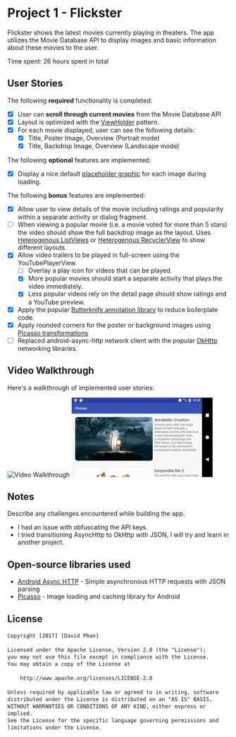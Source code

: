 # Project 1 - Flickster

Flickster shows the latest movies currently playing in theaters. The app utilizes the Movie Database API to display images and basic information about these movies to the user.

Time spent: 26 hours spent in total

## User Stories

The following **required** functionality is completed:

* [X] User can **scroll through current movies** from the Movie Database API
* [X] Layout is optimized with the [ViewHolder](http://guides.codepath.com/android/Using-an-ArrayAdapter-with-ListView#improving-performance-with-the-viewholder-pattern) pattern.
* [X] For each movie displayed, user can see the following details:
  * [X] Title, Poster Image, Overview (Portrait mode)
  * [X] Title, Backdrop Image, Overview (Landscape mode)

The following **optional** features are implemented:

* [X] Display a nice default [placeholder graphic](http://guides.codepath.com/android/Displaying-Images-with-the-Picasso-Library#configuring-picasso) for each image during loading.

The following **bonus** features are implemented:

* [X] Allow user to view details of the movie including ratings and popularity within a separate activity or dialog fragment.
* [ ] When viewing a popular movie (i.e. a movie voted for more than 5 stars) the video should show the full backdrop image as the layout.  Uses [Heterogenous ListViews](http://guides.codepath.com/android/Implementing-a-Heterogenous-ListView) or [Heterogenous RecyclerView](http://guides.codepath.com/android/Heterogenous-Layouts-inside-RecyclerView) to show different layouts.
* [X] Allow video trailers to be played in full-screen using the YouTubePlayerView.
    * [ ] Overlay a play icon for videos that can be played.
    * [X] More popular movies should start a separate activity that plays the video immediately.
    * [X] Less popular videos rely on the detail page should show ratings and a YouTube preview.
* [X] Apply the popular [Butterknife annotation library](http://guides.codepath.com/android/Reducing-View-Boilerplate-with-Butterknife) to reduce boilerplate code.
* [X] Apply rounded corners for the poster or background images using [Picasso transformations](https://guides.codepath.com/android/Displaying-Images-with-the-Picasso-Library#other-transformations)
* [ ] Replaced android-async-http network client with the popular [OkHttp](http://guides.codepath.com/android/Using-OkHttp) networking libraries.

## Video Walkthrough

Here's a walkthrough of implemented user stories:

<img src='https://github.com/davidqphan/Flickster/blob/master/flickster-portrait.gif' title='Video Walkthrough' width='' alt='Video Walkthrough' />

<img src='https://github.com/davidqphan/Flickster/blob/master/flickster-landscape.gif' title='Video Walkthrough' width='' alt='Video Walkthrough' />

## Notes

Describe any challenges encountered while building the app.

* I had an issue with obfuscating the API keys.
* I tried transitioning AsyncHttp to OkHttp with JSON, I will try and learn in another project.


## Open-source libraries used

- [Android Async HTTP](https://github.com/loopj/android-async-http) - Simple asynchronous HTTP requests with JSON parsing
- [Picasso](http://square.github.io/picasso/) - Image loading and caching library for Android

## License

    Copyright [2017] [David Phan]

    Licensed under the Apache License, Version 2.0 (the "License");
    you may not use this file except in compliance with the License.
    You may obtain a copy of the License at

        http://www.apache.org/licenses/LICENSE-2.0

    Unless required by applicable law or agreed to in writing, software
    distributed under the License is distributed on an "AS IS" BASIS,
    WITHOUT WARRANTIES OR CONDITIONS OF ANY KIND, either express or implied.
    See the License for the specific language governing permissions and
    limitations under the License.
